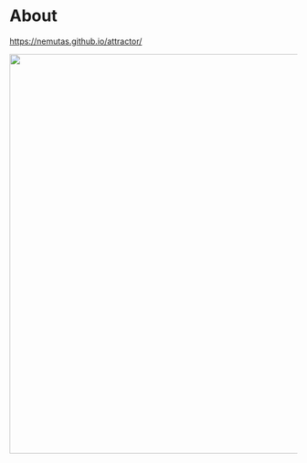# About

https://nemutas.github.io/attractor/

<img src='https://github.com/nemutas/attractor/assets/46724121/b18a4a4e-eea3-4681-930f-10de9b49cdaa' alt='' width='700' />
